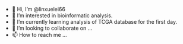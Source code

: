 - 👋 Hi, I’m @linxuelei66
- 👀 I’m interested in bioinformatic analysis.
- 🌱 I’m currently learning analysis of TCGA database for the first day.
- 💞️ I’m looking to collaborate on ...
- 📫 How to reach me ...

<!---
linxuelei66/linxuelei66 is a ✨ special ✨ repository because its `README.md` (this file) appears on your GitHub profile.
You can click the Preview link to take a look at your changes.
--->
